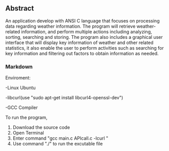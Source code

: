 ## Abstract
An application develop with ANSI C language that focuses on processing data regarding weather information. The program will retrieve weather-related information, and perform multiple actions including analyzing, sorting, searching and storing.
The program also includes a graphical user interface that will display key information of weather and other related statistics, it also enable the user to perform activities such as searching for key information and filtering out factors to obtain information as needed.

### Markdown

Enviroment:

-Linux Ubuntu

-libcurl(use "sudo apt-get install libcurl4-openssl-dev")

-GCC Compiler

To run the program, 
1. Download the source code
2. Open Terminal
3. Enter command "gcc main.c APIcall.c -lcurl <filename>"
4. Use command "./<filename>" to run the excutable file
